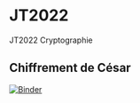 # JT2022
JT2022 Cryptographie

## Chiffrement de César
[![Binder](https://mybinder.org/badge_logo.svg)](https://mybinder.org/v2/gh/ymettraux/JT2022/HEAD?labpath=cesar.ipynb)

